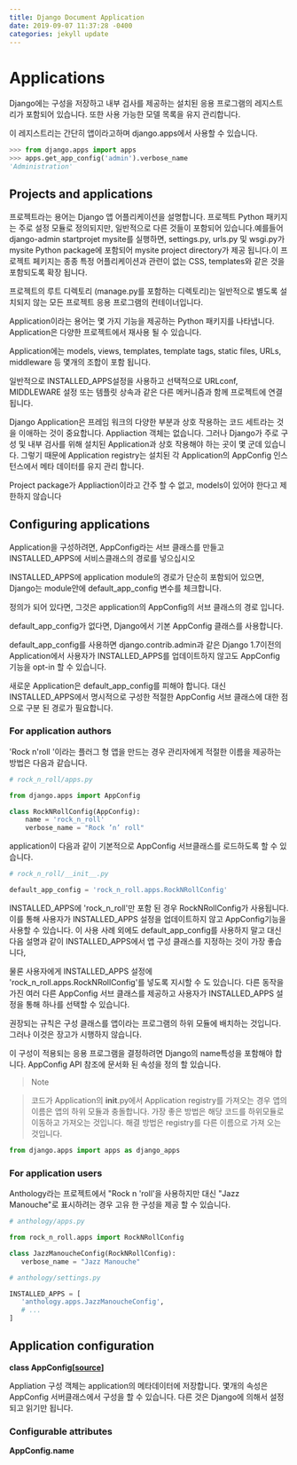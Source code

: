 ```yaml
---
title: Django Document Application
date: 2019-09-07 11:37:28 -0400
categories: jekyll update
---
```


# Applications

Django에는 구성을 저장하고 내부 검사를 제공하는 설치된 응용 프로그램의 레지스트리가 포함되어 있습니다.
또한 사용 가능한 모델 목록을 유지 관리합니다.

이 레지스트리는 간단히 앱이라고하며 django.apps에서 사용할 수 있습니다.

``` python
>>> from django.apps import apps
>>> apps.get_app_config('admin').verbose_name
'Administration'
```

## Projects and applications

프로젝트라는 용어는 Django 앱 어플리케이션을 설명합니다. 프로젝트 Python 패키지는 주로 설정 모듈로 정의되지만, 일반적으로 다른 것들이 포함되어 있습니다.예를들어 django-admin startprojet mysite를 실행하면, settings.py, urls.py 및 wsgi.py가 mysite Python package에 포함되어 mysite project directory가 제공 됩니다.이 프로젝트 페키지는 종종 특정 어플리케이션과 관련이 없는 CSS, templates와 같은 것을 포함되도록 확장 됩니다.

프로젝트의 루트 디렉토리 (manage.py를 포함하는 디렉토리)는 일반적으로 별도록 설치되지 않는 모든 프로젝트 응용 프로그램의 컨테이너입니다.

Application이라는 용어는 몇 가지 기능을 제공하는 Python 패키지를 나타냅니다. Application은 다양한 프로젝트에서 재사용 될 수 있습니다.

Application에는 models, views, templates, template tags, static files, URLs, middleware 등 몇개의 조합이 포함 됩니다.

일반적으로 INSTALLED_APPS설정을 사용하고 선택적으로 URLconf, MIDDLEWARE 설정 또는 템플릿 상속과 같은 다른 메커니즘과 함께 프로젝트에 연결 됩니다.

Django Application은 프레임 워크의 다양한 부분과 상호 작용하는 코드 세트라는 것을 이애하는 것이 중요합니다. Appliaction 객체는 없습니다. 그러나 Django가 주로 구성 및 내부 검사를 위해 설치된 Application과 상호 작용해야 하는 곳이 몇 군데 있습니다. 그렇기 때문에 Application registry는 설치된 각 Application의 AppConfig 인스턴스에서 메타 데이터를 유지 관리 합니다.

Project package가 Appliaction이라고 간주 할 수 없고, models이 있어야 한다고 제한하지 않습니다

## Configuring applications

Application을 구성하려면, AppConfig라는 서브 클래스를 만들고 INSTALLED_APPS에 서비스클래스의 경로를 넣으십시오

INSTALLED_APPS에 application module의 경로가 단순히 포함되어 있으면, Django는 module안에 default_app_config 변수를 체크합니다.

정의가 되어 있다면, 그것은 application의 AppConfig의 서브 클래스의 경로 입니다.

default_app_config가 없다면, Django에서 기본 AppConfig 클래스를 사용합니다.

default_app_config를 사용하면 django.contrib.admin과 같은 Django 1.7이전의 Application에서 사용자가 INSTALLED_APPS를 업데이트하지 않고도 AppConfig 기능을 opt-in 할 수 있습니다.

새로운 Application은 default_app_config를 피해야 합니다. 대신 INSTALLED_APPS에서 명시적으로 구성한 적절한 AppConfig 서브 클래스에  대한 점으로 구분 된 경로가 필요합니다.

### For application authors

'Rock n'roll '이라는 플러그 형 앱을 만드는 경우 관리자에게 적절한 이름을 제공하는 방법은 다음과 같습니다.

``` python
# rock_n_roll/apps.py

from django.apps import AppConfig

class RockNRollConfig(AppConfig):
    name = 'rock_n_roll'
    verbose_name = "Rock ’n’ roll"
```

application이 다음과 같이 기본적으로 AppConfig 서브클래스를 로드하도록 할 수 있습니다.

``` python 
# rock_n_roll/__init__.py

default_app_config = 'rock_n_roll.apps.RockNRollConfig'
```

INSTALLED_APPS에 'rock_n_roll'만 포함 된 경우 RockNRollConfig가 사용됩니다. 이를 통해 사용자가 INSTALLED_APPS 설정을 업데이트하지 않고 AppConfig기능을 사용할 수 있습니다. 이 사용 사례 외에도 default_app_config를 사용하지 말고 대신 다음 설명과 같이 INSTALLED_APPS에서 앱 구성 클래스를 지정하는 것이 가장 좋습니다,

물론 사용자에게 INSTALLED_APPS 설정에 'rock_n_roll.apps.RockNRollConfig'를 넣도록 지시할 수 도 있습니다. 다른 동작을 가진 여러 다른 AppConfig 서브 클래스를 제공하고 사용자가 INSTALLED_APPS 설정을 통해 하나를 선택할 수 있습니다.

권장되는 규칙은 구성 클래스를 앱이라는 프로그램의 하위 모듈에 배치하는 것입니다. 그러나 이것은 장고가 시행하지 않습니다.

이 구성이 적용되는 응용 프로그램을 결정하려면 Django의 name특성을 포함해야 합니다. AppConfig API 참조에 문서화 된 속성을 정의 할 있습니다.


>Note

>코드가 Application의 __init__.py에서 Application registry를 가져오는 경우 앱의 이름은 앱의 하위 모듈과 충돌합니다. 가장 좋은 방법은 해당 코드를 하위모듈로 이동하고 가져오는 것입니다. 해결 방법은 registry를 다른 이름으로 가져 오는 것입니다.

``` python 
from django.apps import apps as django_apps
```

### For application users

Anthology라는 프로젝트에서 "Rock n 'roll'을 사용하지만 대신 "Jazz Manouche"로 표시하려는 경우 고유 한 구성을 제공 할 수 있습니다.

 ``` python
 # anthology/apps.py

from rock_n_roll.apps import RockNRollConfig

class JazzManoucheConfig(RockNRollConfig):
    verbose_name = "Jazz Manouche"

# anthology/settings.py

INSTALLED_APPS = [
    'anthology.apps.JazzManoucheConfig',
    # ...
]
 ```

 ## Application configuration
 
 **class AppConfig[[source]('https://docs.djangoproject.com/en/2.2/_modules/django/apps/config/#AppConfig')]**

Appliation 구성 객체는 application의 메타데이터에 저장합니다. 몇개의 속성은 AppConfig 서버클래스에서 구성을 할 수 있습니다.
다른 것은 Django에 의해서 설정되고 읽기만 됩니다.

### Configurable attributes

**AppConfig.name**




















































